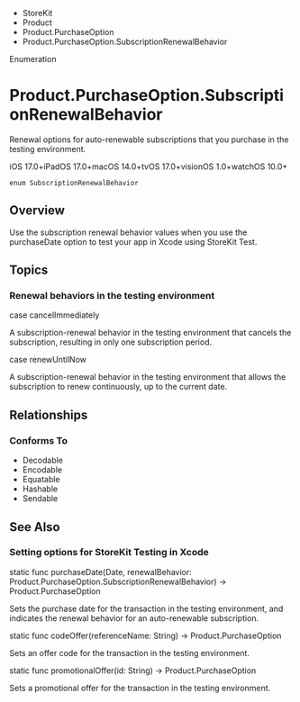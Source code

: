 

- StoreKit
- Product
- Product.PurchaseOption
-  Product.PurchaseOption.SubscriptionRenewalBehavior 

Enumeration

# Product.PurchaseOption.SubscriptionRenewalBehavior

Renewal options for auto-renewable subscriptions that you purchase in the testing environment.

iOS 17.0+iPadOS 17.0+macOS 14.0+tvOS 17.0+visionOS 1.0+watchOS 10.0+

``` source
enum SubscriptionRenewalBehavior
```

## Overview

Use the subscription renewal behavior values when you use the purchaseDate option to test your app in Xcode using StoreKit Test.

## Topics

### Renewal behaviors in the testing environment

case cancelImmediately

A subscription-renewal behavior in the testing environment that cancels the subscription, resulting in only one subscription period.

case renewUntilNow

A subscription-renewal behavior in the testing environment that allows the subscription to renew continuously, up to the current date.

## Relationships

### Conforms To

- Decodable
- Encodable
- Equatable
- Hashable
- Sendable

## See Also

### Setting options for StoreKit Testing in Xcode

static func purchaseDate(Date, renewalBehavior: Product.PurchaseOption.SubscriptionRenewalBehavior) -> Product.PurchaseOption

Sets the purchase date for the transaction in the testing environment, and indicates the renewal behavior for an auto-renewable subscription.

static func codeOffer(referenceName: String) -> Product.PurchaseOption

Sets an offer code for the transaction in the testing environment.

static func promotionalOffer(id: String) -> Product.PurchaseOption

Sets a promotional offer for the transaction in the testing environment.

